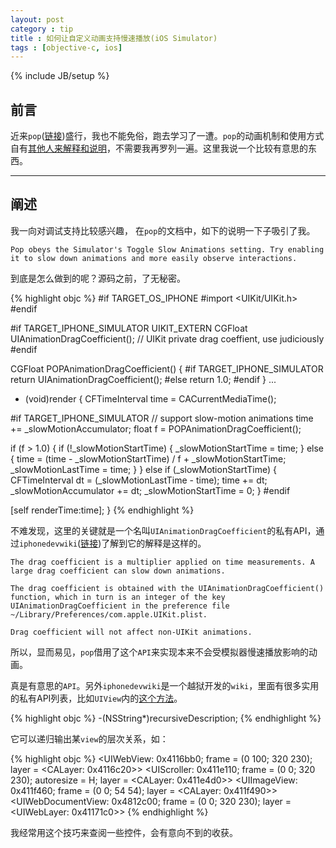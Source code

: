 ```yaml
---
layout: post
category : tip
title : 如何让自定义动画支持慢速播放(iOS Simulator)
tags : [objective-c, ios]
---
```


{% include JB/setup %}

<link rel="stylesheet" type="text/css" href="{{ root }}/css/pygments/native.css" />

## 前言

近来`pop`([链接](https://github.com/facebook/pop))盛行，我也不能免俗，跑去学习了一遭。`pop`的动画机制和使用方式自有[其他人来解释和说明](http://weibo.com/1659808677/B2RGslf3J)，不需要我再罗列一遍。这里我说一个比较有意思的东西。
___

## 阐述

我一向对调试支持比较感兴趣， 在`pop`的文档中，如下的说明一下子吸引了我。

	Pop obeys the Simulator's Toggle Slow Animations setting. Try enabling it to slow down animations and more easily observe interactions.

到底是怎么做到的呢？源码之前，了无秘密。

{% highlight objc %}
#if TARGET_OS_IPHONE
#import <UIKit/UIKit.h>
#endif

#if TARGET_IPHONE_SIMULATOR
UIKIT_EXTERN CGFloat UIAnimationDragCoefficient(); // UIKit private drag coeffient, use judiciously
#endif

CGFloat POPAnimationDragCoefficient()
{
#if TARGET_IPHONE_SIMULATOR
  return UIAnimationDragCoefficient();
#else
  return 1.0;
#endif
}
...
- (void)render
{
  CFTimeInterval time = CACurrentMediaTime();

#if TARGET_IPHONE_SIMULATOR
  // support slow-motion animations
  time += _slowMotionAccumulator;
  float f = POPAnimationDragCoefficient();

  if (f > 1.0) {
    if (!_slowMotionStartTime) {
      _slowMotionStartTime = time;
    } else {
      time = (time - _slowMotionStartTime) / f + _slowMotionStartTime;
      _slowMotionLastTime = time;
    }
  } else if (_slowMotionStartTime) {
    CFTimeInterval dt = (_slowMotionLastTime - time);
    time += dt;
    _slowMotionAccumulator += dt;
    _slowMotionStartTime = 0;
  }
#endif

  [self renderTime:time];
}
{% endhighlight %}

不难发现，这里的关键就是一个名叫`UIAnimationDragCoefficient`的私有API，通过`iphonedevwiki`([链接](http://iphonedevwiki.net/index.php/UIViewAnimationState))了解到它的解释是这样的。

	The drag coefficient is a multiplier applied on time measurements. A large drag coefficient can slow down animations.
	
	The drag coefficient is obtained with the UIAnimationDragCoefficient() function, which in turn is an integer of the key UIAnimationDragCoefficient in the preference file ~/Library/Preferences/com.apple.UIKit.plist.
	
	Drag coefficient will not affect non-UIKit animations.
	
所以，显而易见，`pop`借用了这个`API`来实现本来不会受模拟器慢速播放影响的动画。

真是有意思的`API`。另外`iphonedevwiki`是一个越狱开发的`wiki`，里面有很多实用的私有API列表，比如`UIView`内的[这个方法](http://iphonedevwiki.net/index.php/UIView#-recursiveDescription)。

{% highlight objc %}
-(NSString*)recursiveDescription;
{% endhighlight %}

它可以递归输出某`view`的层次关系，如：

{% highlight objc %}
<UIWebView: 0x4116bb0; frame = (0 100; 320 230); layer = <CALayer: 0x4116c20>>
   <UIScroller: 0x411e110; frame = (0 0; 320 230); autoresize = H; layer = <CALayer: 0x411e4d0>>
       <UIImageView: 0x411f460; frame = (0 0; 54 54); layer = <CALayer: 0x411f490>>
       <UIWebDocumentView: 0x4812c00; frame = (0 0; 320 230); layer = <UIWebLayer: 0x41171c0>>
{% endhighlight %}

我经常用这个技巧来查阅一些控件，会有意向不到的收获。